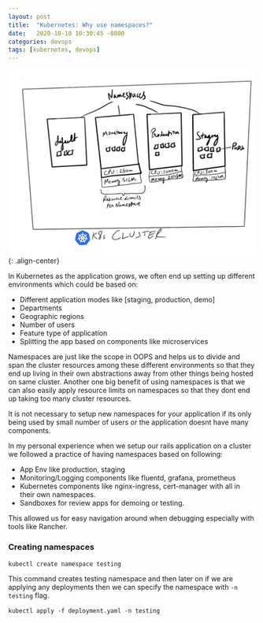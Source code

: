 ```yaml
---
layout: post
title:  "Kubernetes: Why use namespaces?"
date:   2020-10-10 10:30:45 -0800
categories: devops
tags: [kubernetes, devops]
---
```

![kubernetes-namespaces](/assets/images/devops/namespaces.jpg){: .align-center}

In Kubernetes as the application grows, we often end up setting up different environments which could be based on:
- Different application modes like [staging, production, demo]
- Departments
- Geographic regions
- Number of users
- Feature type of application
- Splitting the app based on components like microservices

Namespaces are just like the scope in OOPS and helps us to divide and span the cluster resources among these different environments so that they end up living in their own abstractions away from other things being hosted on same cluster. Another one big benefit of using namespaces is that we can also easily apply resource limits on namespaces so that they dont end up taking too many cluster resources.

It is not necessary to setup new namespaces for your application if its only being used by small number of users or the application doesnt have many components.

In my personal experience when we setup our rails application on a cluster we followed a practice of having namespaces based on following:
- App Env like production, staging
- Monitoring/Logging components like fluentd, grafana, prometheus
- Kubernetes components like nginx-ingress, cert-manager with all in their own namespaces.
- Sandboxes for review apps for demoing or testing.

This allowed us for easy navigation around when debugging especially with tools like Rancher.

### Creating namespaces
```
kubectl create namespace testing
```

This command creates testing namespace and then later on if we are applying any deployments then we can specify the namespace with `-n testing` flag.

```
kubectl apply -f deployment.yaml -n testing
```
